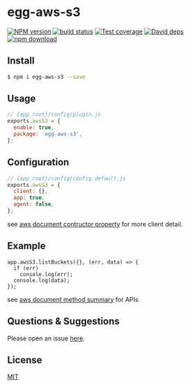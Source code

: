 # egg-aws-s3

[![NPM version][npm-image]][npm-url]
[![build status][travis-image]][travis-url]
[![Test coverage][codecov-image]][codecov-url]
[![David deps][david-image]][david-url]
[![npm download][download-image]][download-url]

[npm-image]: https://img.shields.io/npm/v/egg-aws-s3.svg?style=flat-square
[npm-url]: https://npmjs.org/package/egg-aws-s3
[travis-image]: https://img.shields.io/travis/eggjs/egg-aws-s3.svg?style=flat-square
[travis-url]: https://travis-ci.org/eggjs/egg-aws-s3
[codecov-image]: https://img.shields.io/codecov/c/github/eggjs/egg-aws-s3.svg?style=flat-square
[codecov-url]: https://codecov.io/github/eggjs/egg-aws-s3?branch=master
[david-image]: https://img.shields.io/david/eggjs/egg-aws-s3.svg?style=flat-square
[david-url]: https://david-dm.org/eggjs/egg-aws-s3
[download-image]: https://img.shields.io/npm/dm/egg-aws-s3.svg?style=flat-square
[download-url]: https://npmjs.org/package/egg-aws-s3

<!--
Description here.
-->

## Install

```bash
$ npm i egg-aws-s3 --save
```

## Usage

```js
// {app_root}/config/plugin.js
exports.awsS3 = {
  enable: true,
  package: 'egg-aws-s3',
};
```

## Configuration

```js
// {app_root}/config/config.default.js
exports.awsS3 = {
  client: {},
  app: true,
  agent: false,
};

```
see [aws document contructor property](https://docs.aws.amazon.com/AWSJavaScriptSDK/latest/AWS/S3.html#constructor-property) for more client detail.

## Example
```
app.awsS3.listBuckets({}, (err, data) => {
  if (err)
    console.log(err);
  console.log(data);
});
```

see [aws document method summary](https://docs.aws.amazon.com/AWSJavaScriptSDK/latest/AWS/S3.html#method-summary) for APIs.

## Questions & Suggestions

Please open an issue [here](https://github.com/eggjs/egg/issues).

## License

[MIT](LICENSE)
